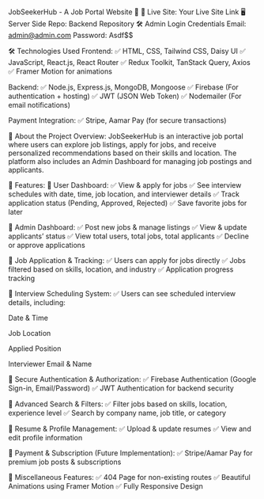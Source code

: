 JobSeekerHub - A Job Portal Website 🚀
🔗 Live Site: Your Live Site Link
🖥️ Server Side Repo: Backend Repository
🛠 Admin Login Credentials
Email: admin@admin.com
Password: Asdf$$

🛠 Technologies Used
Frontend:
✅ HTML, CSS, Tailwind CSS, Daisy UI
✅ JavaScript, React.js, React Router
✅ Redux Toolkit, TanStack Query, Axios
✅ Framer Motion for animations

Backend:
✅ Node.js, Express.js, MongoDB, Mongoose
✅ Firebase (For authentication + hosting)
✅ JWT (JSON Web Token)
✅ Nodemailer (For email notifications)

Payment Integration:
✅ Stripe, Aamar Pay (for secure transactions)

📌 About the Project
Overview:
JobSeekerHub is an interactive job portal where users can explore job listings, apply for jobs, and receive personalized recommendations based on their skills and location. The platform also includes an Admin Dashboard for managing job postings and applicants.

🚀 Features:
🔹 User Dashboard:
✅ View & apply for jobs
✅ See interview schedules with date, time, job location, and interviewer details
✅ Track application status (Pending, Approved, Rejected)
✅ Save favorite jobs for later

🔹 Admin Dashboard:
✅ Post new jobs & manage listings
✅ View & update applicants’ status
✅ View total users, total jobs, total applicants
✅ Decline or approve applications

🔹 Job Application & Tracking:
✅ Users can apply for jobs directly
✅ Jobs filtered based on skills, location, and industry
✅ Application progress tracking

🔹 Interview Scheduling System:
✅ Users can see scheduled interview details, including:

Date & Time

Job Location

Applied Position

Interviewer Email & Name

🔹 Secure Authentication & Authorization:
✅ Firebase Authentication (Google Sign-in, Email/Password)
✅ JWT Authentication for backend security

🔹 Advanced Search & Filters:
✅ Filter jobs based on skills, location, experience level
✅ Search by company name, job title, or category

🔹 Resume & Profile Management:
✅ Upload & update resumes
✅ View and edit profile information

🔹 Payment & Subscription (Future Implementation):
✅ Stripe/Aamar Pay for premium job posts & subscriptions

🔹 Miscellaneous Features:
✅ 404 Page for non-existing routes
✅ Beautiful Animations using Framer Motion
✅ Fully Responsive Design

